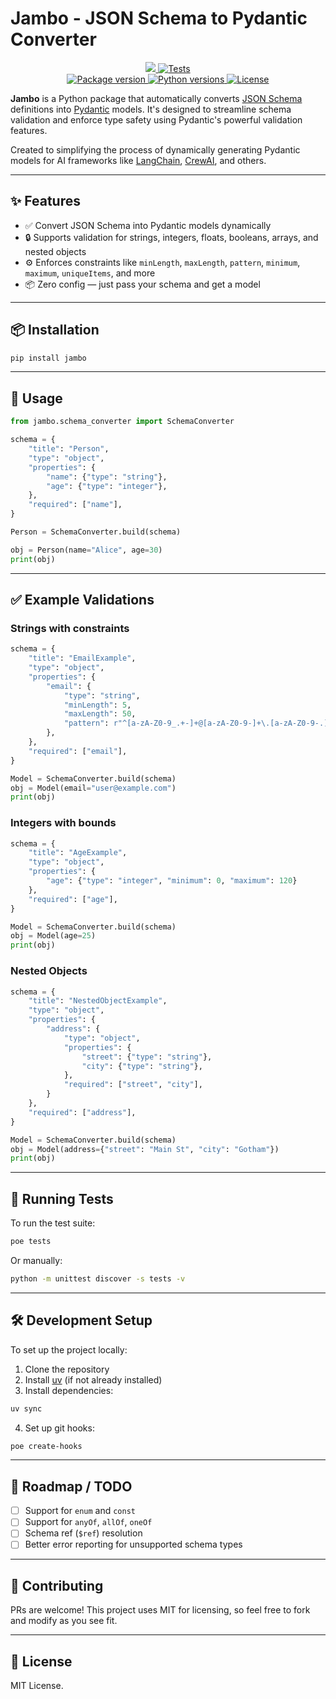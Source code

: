 # Jambo - JSON Schema to Pydantic Converter

<p align="center">
<a href="https://github.com/HideyoshiNakazone/jambo" target="_blank">
 <img src="https://img.shields.io/github/last-commit/HideyoshiNakazone/jambo.svg">
 <img src="https://github.com/HideyoshiNakazone/jambo/actions/workflows/build.yml/badge.svg" alt="Tests">
</a>
<br />
<a href="https://pypi.org/project/jambo" target="_blank">
    <img src="https://badge.fury.io/py/jambo.svg" alt="Package version">
</a>
<a href="https://github.com/HideyoshiNakazone/jambo" target="_blank">
    <img src="https://img.shields.io/pypi/pyversions/jambo.svg" alt="Python versions">
    <img src="https://img.shields.io/github/license/HideyoshiNakazone/jambo.svg" alt="License">
</a>
</p>

**Jambo** is a Python package that automatically converts [JSON Schema](https://json-schema.org/) definitions into [Pydantic](https://docs.pydantic.dev/) models. 
It's designed to streamline schema validation and enforce type safety using Pydantic's powerful validation features.

Created to simplifying the process of dynamically generating Pydantic models for AI frameworks like [LangChain](https://www.langchain.com/), [CrewAI](https://www.crewai.com/), and others.

---

## ✨ Features

- ✅ Convert JSON Schema into Pydantic models dynamically
- 🔒 Supports validation for strings, integers, floats, booleans, arrays, and nested objects
- ⚙️ Enforces constraints like `minLength`, `maxLength`, `pattern`, `minimum`, `maximum`, `uniqueItems`, and more
- 📦 Zero config — just pass your schema and get a model

---

## 📦 Installation

```bash
pip install jambo
```

---

## 🚀 Usage

```python
from jambo.schema_converter import SchemaConverter

schema = {
    "title": "Person",
    "type": "object",
    "properties": {
        "name": {"type": "string"},
        "age": {"type": "integer"},
    },
    "required": ["name"],
}

Person = SchemaConverter.build(schema)

obj = Person(name="Alice", age=30)
print(obj)
```

---

## ✅ Example Validations

### Strings with constraints

```python
schema = {
    "title": "EmailExample",
    "type": "object",
    "properties": {
        "email": {
            "type": "string",
            "minLength": 5,
            "maxLength": 50,
            "pattern": r"^[a-zA-Z0-9_.+-]+@[a-zA-Z0-9-]+\.[a-zA-Z0-9-.]+$",
        },
    },
    "required": ["email"],
}

Model = SchemaConverter.build(schema)
obj = Model(email="user@example.com")
print(obj)
```

### Integers with bounds

```python
schema = {
    "title": "AgeExample",
    "type": "object",
    "properties": {
        "age": {"type": "integer", "minimum": 0, "maximum": 120}
    },
    "required": ["age"],
}

Model = SchemaConverter.build(schema)
obj = Model(age=25)
print(obj)
```

### Nested Objects

```python
schema = {
    "title": "NestedObjectExample",
    "type": "object",
    "properties": {
        "address": {
            "type": "object",
            "properties": {
                "street": {"type": "string"},
                "city": {"type": "string"},
            },
            "required": ["street", "city"],
        }
    },
    "required": ["address"],
}

Model = SchemaConverter.build(schema)
obj = Model(address={"street": "Main St", "city": "Gotham"})
print(obj)
```

---

## 🧪 Running Tests

To run the test suite:

```bash
poe tests
```

Or manually:

```bash
python -m unittest discover -s tests -v
```

---

## 🛠 Development Setup

To set up the project locally:

1. Clone the repository
2. Install [uv](https://github.com/astral-sh/uv) (if not already installed)
3. Install dependencies:

```bash
uv sync
```

4. Set up git hooks:

```bash
poe create-hooks
```

---

## 📌 Roadmap / TODO

- [ ] Support for `enum` and `const`
- [ ] Support for `anyOf`, `allOf`, `oneOf`
- [ ] Schema ref (`$ref`) resolution
- [ ] Better error reporting for unsupported schema types

---

## 🤝 Contributing

PRs are welcome! This project uses MIT for licensing, so feel free to fork and modify as you see fit.

---

## 🧾 License

MIT License.